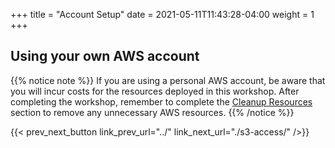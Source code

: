 +++
title = "Account Setup"
date =  2021-05-11T11:43:28-04:00
weight = 1
+++

## Using your own AWS account

{{% notice note %}}
If you are using a personal AWS account, be aware that you will incur costs for the resources deployed in this workshop. After completing the workshop, remember to complete the [Cleanup Resources](../wrap-up-and-clean-up/) section to remove any unnecessary AWS resources.
{{% /notice %}}

{{< prev_next_button link_prev_url="../" link_next_url="./s3-access/" />}}
